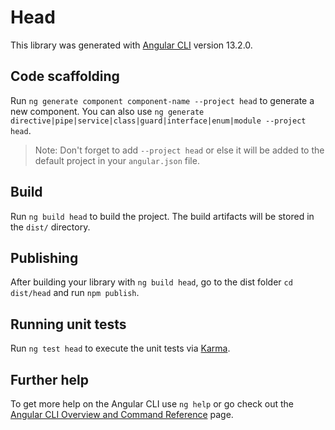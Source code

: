 # Head

This library was generated with [Angular CLI](https://github.com/angular/angular-cli) version 13.2.0.

## Code scaffolding

Run `ng generate component component-name --project head` to generate a new component. You can also use `ng generate directive|pipe|service|class|guard|interface|enum|module --project head`.
> Note: Don't forget to add `--project head` or else it will be added to the default project in your `angular.json` file. 

## Build

Run `ng build head` to build the project. The build artifacts will be stored in the `dist/` directory.

## Publishing

After building your library with `ng build head`, go to the dist folder `cd dist/head` and run `npm publish`.

## Running unit tests

Run `ng test head` to execute the unit tests via [Karma](https://karma-runner.github.io).

## Further help

To get more help on the Angular CLI use `ng help` or go check out the [Angular CLI Overview and Command Reference](https://angular.io/cli) page.
